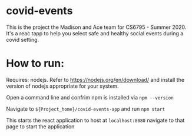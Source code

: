 # covid-events
This is the project the Madison and Ace team for CS6795 - Summer 2020. It's a reac tapp to help you select safe and healthy social events during a covid setting.

# How to run:

Requires: nodejs. Refer to https://nodejs.org/en/download/ and install the version of nodejs appropriate for your system.

Open a command line and confrim npm is installed via ```npm --version```

Navigate to ```${Project_home}/covid-events-app``` and run ```npm start```

This starts the react application to host at ```localhost:8080``` navigate to that page to start the application
